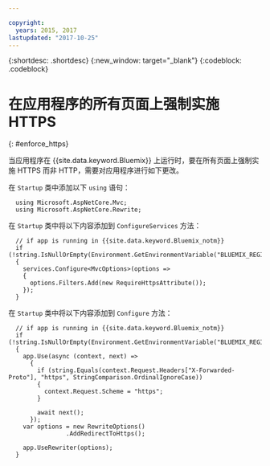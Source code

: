 ```yaml
---

copyright:
  years: 2015, 2017
lastupdated: "2017-10-25"
---
```


{:shortdesc: .shortdesc}
{:new_window: target="_blank"}
{:codeblock: .codeblock}

# 在应用程序的所有页面上强制实施 HTTPS
{: #enforce_https}

当应用程序在 {{site.data.keyword.Bluemix}} 上运行时，要在所有页面上强制实施 HTTPS 而非 HTTP，需要对应用程序进行如下更改。

在 `Startup` 类中添加以下 `using` 语句：

```
  using Microsoft.AspNetCore.Mvc;
  using Microsoft.AspNetCore.Rewrite;
```

在 `Startup` 类中将以下内容添加到 `ConfigureServices` 方法：

```
  // if app is running in {{site.data.keyword.Bluemix_notm}}
  if (!string.IsNullOrEmpty(Environment.GetEnvironmentVariable("BLUEMIX_REGION")))
  {
    services.Configure<MvcOptions>(options =>
    {
      options.Filters.Add(new RequireHttpsAttribute());
    });
  }
```

在 `Startup` 类中将以下内容添加到 `Configure` 方法：

```
  // if app is running in {{site.data.keyword.Bluemix_notm}}
  if (!string.IsNullOrEmpty(Environment.GetEnvironmentVariable("BLUEMIX_REGION")))
  {
    app.Use(async (context, next) =>
      {
        if (string.Equals(context.Request.Headers["X-Forwarded-Proto"], "https", StringComparison.OrdinalIgnoreCase))
        {
          context.Request.Scheme = "https";
        }

        await next();
      });
    var options = new RewriteOptions()
                .AddRedirectToHttps();

    app.UseRewriter(options);
  }
```
